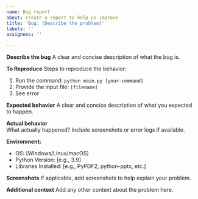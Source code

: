 ```yaml
---
name: Bug report
about: Create a report to help us improve
title: 'Bug: [Describe the problem]'
labels: ''
assignees: ''

---
```


**Describe the bug**
A clear and concise description of what the bug is.

**To Reproduce**
Steps to reproduce the behavior:
1. Run the command: `python main.py [your-command]`
2. Provide the input file: `[filename]`
3. See error

**Expected behavior**
A clear and concise description of what you expected to happen.

**Actual behavior**  
What actually happened? Include screenshots or error logs if available.

**Environment:**
- OS: [Windows/Linux/macOS]
- Python Version: [e.g., 3.9]
- Libraries Installed: [e.g., PyPDF2, python-pptx, etc.]

**Screenshots**
If applicable, add screenshots to help explain your problem.

**Additional context**
Add any other context about the problem here.

